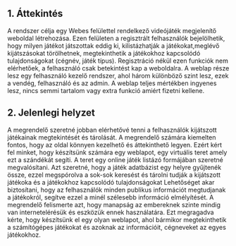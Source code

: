 ## 1. Áttekintés
A rendszer célja egy Webes felülettel rendelkező videójáték megjelenítő weboldal létrehozása. Ezen felületen a regisztrált felhasználók bejelölhetik, hogy milyen játékot játszottak eddig ki, kilistázhatják a játékokat,meglévő kijátszásokat törölhetnek, megtekinthetik a játékokhoz kapcsolódó tulajdonságokat (cégnév, játék típus). Regisztráció nékül ezen funkciók nem elérhetőek, a felhasználó csak betekintést kap a weboldalra. A weblap része lesz egy felhasználó kezelő rendszer, ahol három különböző szint lesz, ezek a vendég, felhasználó és az admin. A weblap teljes mértékben ingyenes lesz, nincs semmi tartalom vagy extra funkció amiért fizetni kellene.

## 2. Jelenlegi helyzet

A megrendelő szeretné jobban elérhetővé tenni a felhasználók kijátszott játékainak megtekintését és tárolását.
A megrendelő számára kiemelten fontos, hogy az oldal könnyen kezelhető és áttekinthető legyen. Ezért kért fel minket, hogy készítsünk számára egy weblapot, egy virtuális teret amely ezt a szándékát segíti.
A teret egy online játék listázó formájában szeretné megvalósítani.
Azt szeretné, hogy a játék adatbázist egy helyre gyűjtenék össze, ezzel megspórolva a sok-sok keresést és tárolni tudják a kijátszott játékoka és a játékokhoz kapcsolódó tulajdonságokat
Lehetőséget akar biztosítani, hogy az felhasználók minden publikus információt megtudjanak a játékokról, segítve ezzel a minél szélesebb információ elmélyítését. A megrendelő felismerte azt, hogy manapság az embereknek szinte mindig van internetelérésük és eszközük ennek használatára.
Ezt megragadva kérte, hogy készítsünk el egy olyan weblapot, ahol bármikor megtekinthetik a számítógépes játékokat és azoknak az információit, cégneveket az egyes játékokhoz.